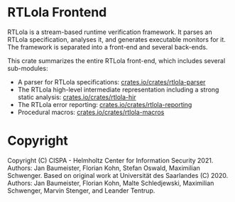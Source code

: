 # RTLola Frontend

RTLola is a stream-based runtime verification framework.  It parses an RTLola specification, analyses it, and generates executable monitors for it.
The framework is separated into a front-end and several back-ends.

This crate summarizes the entire RTLola front-end, which includes several sub-modules:
* A parser for RTLola specifications: [crates.io/crates/rtlola-parser](rtlola-parser) 
* The RTLola high-level intermediate representation including a strong static analysis: [crates.io/crates/rtlola-hir](rtlola-hir)
* The RTLola error reporting: [crates.io/crates/rtlola-reporting](rtlola-reporting)
* Procedural macros: [crates.io/crates/rtlola-macros](rtlola-macros)

# Copyright

Copyright (C) CISPA - Helmholtz Center for Information Security 2021.  Authors: Jan Baumeister, Florian Kohn, Stefan Oswald, Maximilian Schwenger.
Based on original work at Universität des Saarlandes (C) 2020.  Authors: Jan Baumeister, Florian Kohn, Malte Schledjewski, Maximilian Schwenger, Marvin Stenger, and Leander Tentrup.